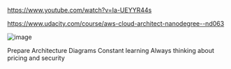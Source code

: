 https://www.youtube.com/watch?v=Ia-UEYYR44s

https://www.udacity.com/course/aws-cloud-architect-nanodegree--nd063



![image](https://user-images.githubusercontent.com/68102477/126862951-de42626d-d0c1-4305-a743-103dd70a76dd.png)


Prepare Architecture Diagrams
Constant learning
Always thinking about pricing and security
















